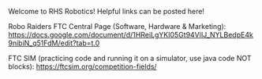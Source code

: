 Welcome to RHS Robotics! 
Helpful links can be posted here! 

Robo Raiders FTC Central Page (Software, Hardware & Marketing): https://docs.google.com/document/d/1HReiLgYKI05Gt94VlIJ_NYLBedpE4k9nibiN_q51FdM/edit?tab=t.0

FTC SIM (practicing code and running it on a simulator, use java code NOT blocks): https://ftcsim.org/competition-fields/ 

